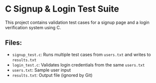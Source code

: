 # C Signup & Login Test Suite

This project contains validation test cases for a signup page and a login verification system using C.

## Files:

- `signup_test.c`: Runs multiple test cases from `users.txt` and writes to `results.txt`
- `login_test.c`: Validates login credentials from the same `users.txt`
- `users.txt`: Sample user input
- `results.txt`: Output file (ignored by Git)
